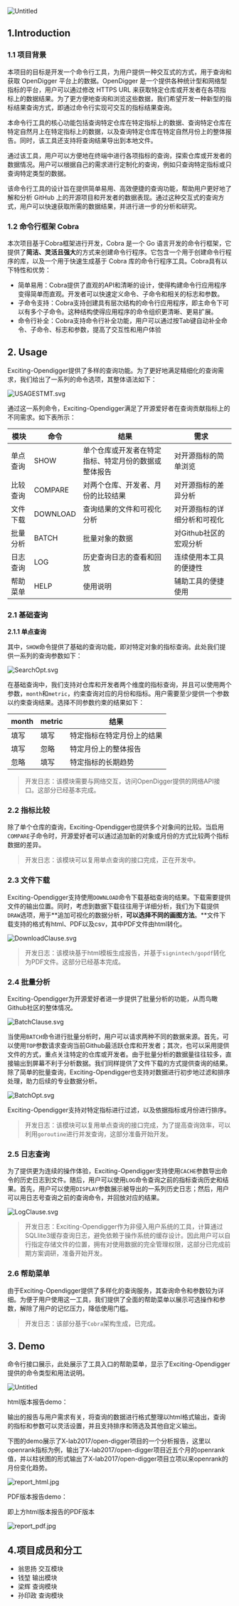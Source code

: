 

![Untitled](https://github.com/wengsy150943/OpenSODAExcitingT2/blob/main/fig/Untitled.png)

## 1.Introduction

### 1.1 项目背景

本项目的目标是开发一个命令行工具，为用户提供一种交互式的方式，用于查询和获取 OpenDigger 平台上的数据。OpenDigger 是一个提供各种统计型和网络型指标的平台，用户可以通过修改 HTTPS URL 来获取特定仓库或开发者在各项指标上的数据结果。为了更方便地查询和浏览这些数据，我们希望开发一种新型的指标结果查询方式，即通过命令行实现可交互的指标结果查询。

本命令行工具的核心功能包括查询特定仓库在特定指标上的数据、查询特定仓库在特定自然月上在特定指标上的数据，以及查询特定仓库在特定自然月份上的整体报告。同时，该工具还支持将查询结果导出到本地文件。

通过该工具，用户可以方便地在终端中进行各项指标的查询，探索仓库或开发者的数据情况。用户可以根据自己的需求进行定制化的查询，例如只查询特定指标或只查询特定类型的数据。

该命令行工具的设计旨在提供简单易用、高效便捷的查询功能，帮助用户更好地了解和分析 GitHub 上的开源项目和开发者的数据表现。通过这种交互式的查询方式，用户可以快速获取所需的数据结果，并进行进一步的分析和研究。

### 1.2 命令行框架 Cobra

本次项目基于Cobra框架进行开发，Cobra 是一个 Go 语言开发的命令行框架，它提供了**简洁、灵活且强大**的方式来创建命令行程序。它包含一个用于创建命令行程序的库，以及一个用于快速生成基于 Cobra 库的命令行程序工具。Cobra具有以下特性和优势：

- 简单易用：Cobra提供了直观的API和清晰的设计，使得构建命令行应用程序变得简单而直观。开发者可以快速定义命令、子命令和相关的标志和参数。
- 子命令支持：Cobra支持创建具有层次结构的命令行应用程序，即主命令下可以有多个子命令。这种结构使得应用程序的命令组织更清晰、更易扩展。
- 命令行补全：Cobra支持命令行补全功能，用户可以通过按Tab键自动补全命令、子命令、标志和参数，提高了交互性和用户体验

## 2. Usage

Exciting-Opendigger提供了多样的查询功能。为了更好地满足精细化的查询需求，我们给出了一系列的命令选项，其整体语法如下：

![USAGESTMT.svg](https://github.com/wengsy150943/OpenSODAExcitingT2/blob/main/fig/USAGESTMT.svg)

通过这一系列命令，Exciting-Opendigger满足了开源爱好者在查询贡献指标上的不同需求。如下表所示：

| 模块 | 命令 | 结果 | 需求 |
| --- | --- | --- | --- |
| 单点查询 | SHOW | 单个仓库或开发者在特定指标、特定月份的数据或整体报告 | 对开源指标的简单浏览 |
| 比较查询 | COMPARE | 对两个仓库、开发者、月份的比较结果 | 对开源指标的差异分析 |
| 文件下载 | DOWNLOAD | 查询结果的文件和可视化分析 | 对开源指标的详细分析和可视化 |
| 批量分析 | BATCH | 批量对象的数据 | 对Github社区的宏观分析 |
| 日志查询 | LOG | 历史查询日志的查看和回放 | 连续使用本工具的便捷性 |
| 帮助菜单 | HELP | 使用说明 | 辅助工具的便捷使用 |

### 2.1 **基础查询**

**2.1.1 单点查询**

其中，`SHOW`命令提供了基础的查询功能，即对特定对象的指标查询。此处我们提供一系列的查询参数如下：

![SearchOpt.svg](https://github.com/wengsy150943/OpenSODAExcitingT2/blob/main/fig/SearchOpt.svg)

在基础查询中，我们支持对仓库和开发者两个维度的指标查询，并且可以使用两个参数，`month`和`metric`，约束查询对应的月份和指标。用户需要至少提供一个参数以约束查询结果。选择不同参数约束的结果如下：

| month | metric | 结果 |
| --- | --- | --- |
| 填写 | 填写 | 特定指标在特定月份上的结果 |
| 填写 | 忽略 | 特定月份上的整体报告 |
| 忽略 | 填写 | 特定指标的长期趋势 |

> 开发日志：该模块需要与网络交互，访问OpenDigger提供的网络API接口。这部分已经基本完成。
> 

### 2.2 **指标比较**

除了单个仓库的查询，Exciting-Opendigger也提供多个对象间的比较。当启用`COMPARE`子命令时，开源爱好者可以通过追加新的对象或月份的方式比较两个指标数据的差异。

> 开发日志：该模块可以复用单点查询的接口完成，正在开发中。
> 

### 2.3 文件**下载**

Exciting-Opendigger支持使用`DOWNLOAD`命令下载基础查询的结果。下载需要提供文件的输出位置。同时，考虑到数据下载往往用于详细分析，我们为下载提供`DRAW`选项，用于**追加可视化的数据分析，**可以选择不同的画图方法**。**文件下载支持的格式有html、PDF以及csv，其中PDF文件由html转化。

![DownloadClause.svg](https://github.com/wengsy150943/OpenSODAExcitingT2/blob/main/fig/DownloadClause.svg)

> 开发日志：该模块基于html模板生成报告，并基于`signintech/gopdf`转化为PDF文件。这部分已经基本完成。
> 

### 2.4 批量分析

Exciting-Opendigger为开源爱好者进一步提供了批量分析的功能，从而鸟瞰Github社区的整体情况。

![BatchClause.svg](https://github.com/wengsy150943/OpenSODAExcitingT2/blob/main/fig/BatchClause.svg)

当使用`BATCH`命令进行批量分析时，用户可以请求两种不同的数据来源。首先，可以使用`TOP`参数请求查询当前Github最活跃仓库和开发者；其次，也可以采用提供文件的方式，重点关注特定的仓库或开发者。由于批量分析的数据量往往较多，直接输出到屏幕不利于分析数据。我们同样提供了文件下载的方式提供查询的结果。除了简单的批量查询，Exciting-Opendigger也支持对数据进行初步地过滤和排序处理，助力后续的专业数据分析。

![BatchOpt.svg](https://github.com/wengsy150943/OpenSODAExcitingT2/blob/main/fig/BatchOpt.svg)

Exciting-Opendigger支持对特定指标进行过滤，以及依据指标或月份进行排序。

> 开发日志：该模块可以复用单点查询的接口完成，为了提高查询效率，可以利用`goroutine`进行并发查询，这部分准备开始开发。
> 

### 2.5 日志查询

为了提供更为连续的操作体验，Exciting-Opendigger支持使用`CACHE`参数导出命令的历史日志到文件。随后，用户可以使用`LOG`命令查询之前的指标查询历史和结果。首先，用户可以使用`DISPLAY`参数展示被导出的一系列历史日志；然后，用户可以用日志号查询之前的查询命令，并回放对应的结果。

![LogClause.svg](https://github.com/wengsy150943/OpenSODAExcitingT2/blob/main/fig/LogClause.svg)

> 开发日志：Exciting-Opendigger作为非侵入用户系统的工具，计算通过SQLIite3缓存查询日志，避免依赖于操作系统的缓存设计。因此用户可以自行指定存储文件的位置，拥有对使用数据的完全管理权限，这部分已完成前期方案调研，准备开始开发。
> 

### 2.6 帮助菜单

由于Exciting-Opendigger提供了多样化的查询服务，其查询命令和参数较为详细。为便于用户使用这一工具，我们提供了全面的帮助菜单以展示可选操作和参数，解除了用户的记忆压力，降低使用门槛。

> 开发日志：该部分基于`Cobra`架构生成，已完成。
> 

## 3. Demo

命令行接口展示，此处展示了工具入口的帮助菜单，显示了Exciting-Opendigger提供的命令类型和用法说明。

![Untitled](https://github.com/wengsy150943/OpenSODAExcitingT2/blob/main/fig/Untitled%201.png)

html版本报告demo：

输出的报告与用户需求有关，将查询的数据进行格式整理以html格式输出，查询的指标和参数可以灵活设置，并且支持排序和筛选及其他自定义输出。

下图的demo展示了X-lab2017/open-digger项目的一个分析报告，这里以openrank指标为例，输出了X-lab2017/open-digger项目近五个月的openrank值，并以柱状图的形式输出了X-lab2017/open-digger项目立项以来openrank的月份变化趋势。

![report_html.jpg](https://github.com/wengsy150943/OpenSODAExcitingT2/blob/main/fig/report_html.jpg)

PDF版本报告demo：

即上方html版本报告的PDF版本

![report_pdf.jpg](https://github.com/wengsy150943/OpenSODAExcitingT2/blob/main/fig/report_pdf.jpg)

## 4.项目成员和分工

- 翁思扬   交互模块
- 钱堃       输出模块
- 梁辉       查询模块
- 孙印政   查询模块


